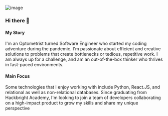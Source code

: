 ![image](https://user-images.githubusercontent.com/72065897/106050980-adaea280-609c-11eb-91e9-bbae972ae1eb.png)

### Hi there 👋

#### My Story
I'm an Optometrist turned Software Engineer who started my coding adventure during the pandemic. I'm passionate about efficient and creative solutions to problems that create bottlenecks or tedious, repetitive work. I am always up for a challenge, and am an out-of-the-box thinker who thrives in fast-paced environments. 

#### Main Focus
Some technologies that I enjoy working with include Python, React.JS, and relational as well as non-relational databases. Since graduating from Hackbright Academy, I'm looking to join a team of developers collaborating on a high-impact product to grow my skills and share my unique perspective

<!--
**jenny-jt/jenny-jt** is a ✨ _special_ ✨ repository because its `README.md` (this file) appears on your GitHub profile.

Here are some ideas to get you started:

- 🔭 I’m currently working on ...
- 🌱 I’m currently learning ...
- 👯 I’m looking to collaborate on ...
- 🤔 I’m looking for help with ...
- 💬 Ask me about ...
- 📫 How to reach me: ...
- 😄 Pronouns: ...
- ⚡ Fun fact: ...
-->
